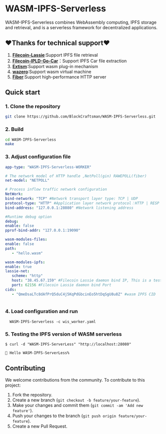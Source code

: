 # WASM-IPFS-Serverless

WASM-IPFS-Serverless combines WebAssembly computing, IPFS storage and retrieval, and is a serverless framework for decentralized applications.

## ❤️Thanks for technical support❤️
1. [**Filecoin-Lassie**](https://github.com/filecoin-project/lassie/):Support IPFS file retrieval
2. [**Filecoin-IPLD-Go-Car**](https://github.com/ipld/go-car)：Support IPFS Car file extraction
3. [**Extism**](https://github.com/extism/extism):Support wasm plug-in mechanism
4. [**wazero**](https://github.com/tetratelabs/wazero):Support wasm virtual machine
5. [**Fiber**](https://github.com/gofiber/fiber):Support high-performance HTTP server

## Quick start

### 1. Clone the repository
   ```bash
   git clone https://github.com/BlockCraftsman/WASM-IPFS-Serverless.git
   ```

### 2. Build
   ```bash
   cd WASM-IPFS-Serverless
   make
   ```
### 3. Adjust configuration file
   ```yaml
   app-type: "WASM-IPFS-Serverless-WORKER"

   # The network model of HTTP handle ,NetPoll(gin) RAWEPOLL(fiber)
   net-model: "NETPOLL"

   # Process inflow traffic network configuration
   NetWork:
   bind-network: "TCP" #Network transport layer type: TCP | UDP 
   protocol-type: "HTTP" #Application layer network protocol：HTTP | RESP | QUIC
   bind-address: "127.0.0.1:28080" #Network listening address

   #Runtime debug option
   debug:
   enable: false
   pprof-bind-addr: "127.0.0.1:19090"

   wasm-modules-files:
   enable: false
   path:
      - "hello.wasm"

   wasm-modules-ipfs:
   enable: true
   lassie-net:
      scheme: "http"
      host: "38.45.67.159" #Filecoin Lassie daemon bind IP, This is a test address 
      port: 62156 #Filecoin Lassie daemon bind Port
   cids:
      - "QmeDsaLTc8dAfPrQ5duC4j5KqPdGbcinEo5htDqSgU8u8Z" #wasm IPFS CID
      
   ```
### 4. Load configuration and run
 ```shell
   WASM-IPFS-Serverless -c wis_worker.yaml
 ```

### 5. Testing the IPFS version of WASM serverless

```shell
$ curl -d "WASM-IPFS-ServerLess" "http://localhost:28080"

👋 Hello WASM-IPFS-ServerLess%

```

## Contributing

We welcome contributions from the community. To contribute to this project:

1. Fork the repository.
2. Create a new branch (`git checkout -b feature/your-feature`).
3. Make your changes and commit them (`git commit -am 'Add new feature'`).
4. Push your changes to the branch (`git push origin feature/your-feature`).
5. Create a new Pull Request.
